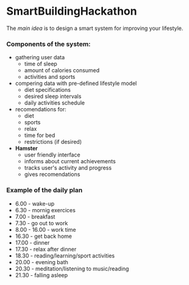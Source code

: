 # SmartBuildingHackathon

The *main idea* is to design a smart system for improving your lifestyle.

### Components of the system:
- gathering user data
    + time of sleep
    + amount of calories consumed
    + activities and sports
- compering data with pre-defined lifestyle model
    + diet specifications
    + desired sleep intervals
    + daily activities schedule
- recomendations for:
    + diet
    + sports
    + relax
    + time for bed
    + restrictions (if desired)
- **Hamster**
    + user friendly interface
    + informs about current achievements
    + tracks user's activity and progress
    + gives recomendations

### Example of the daily plan
- 6.00 - wake-up
- 6.30 - mornig exercices
- 7.00 - breakfast
- 7.30 - go out to work
- 8.00 - 16.00 - work time
- 16.30 - get back home
- 17.00 - dinner
- 17.30 - relax after dinner 
- 18.30 - reading/learning/sport activities
- 20.00 - evening bath
- 20.30 - meditation/listening to music/reading
- 21.30 - falling asleep
